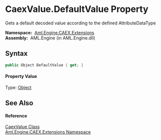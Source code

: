 CaexValue.DefaultValue Property
===============================
Gets a default decoded value according to the defined AttributeDataType

  **Namespace:**  [Aml.Engine.CAEX.Extensions][1]  
  **Assembly:**  AML.Engine (in AML.Engine.dll)

Syntax
------

```csharp
public Object DefaultValue { get; }
```

#### Property Value
Type: [Object][2]

See Also
--------

#### Reference
[CaexValue Class][3]  
[Aml.Engine.CAEX.Extensions Namespace][1]  

[1]: ../README.md
[2]: https://docs.microsoft.com/dotnet/api/system.object
[3]: README.md
[4]: https://www.automationml.org
[5]: ../../icons/logoShade.png